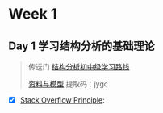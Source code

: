 # Week 1

## Day 1 学习结构分析的基础理论

> 传送门 [结构分析初中级学习路线](https://www.fangzhenxiu.com/path/20/)
> 
> [资料与模型](https://pan.baidu.com/s/1jOlaHUbQZNNBSLJka9JQsA) 提取码：jygc 

- [x] [Stack Overflow Principle](https://ctf-wiki.github.io/ctf-wiki/pwn/linux/stackoverflow/stackoverflow-basic-zh/): 
  
